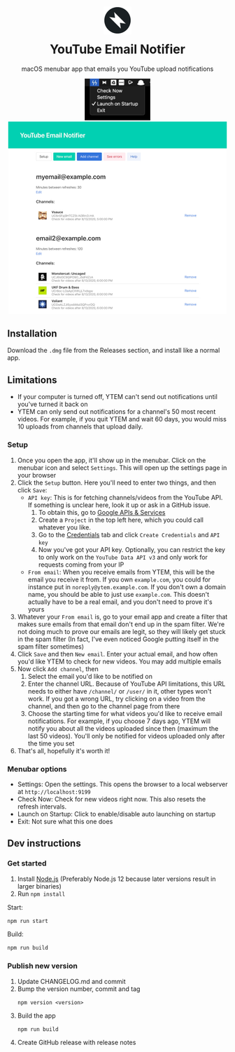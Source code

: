 <p align="center">
  <img src="./assets/logo.png" width="64">
</p>
<h1 align="center" style="margin-top:0px">
  YouTube Email Notifier
</h1>
<p align="center">macOS menubar app that emails you YouTube upload notifications</p>

<!-- hide this section inside the app, where the readme shows as a help section-->
<p align="center" class="hide-in-app">
  <img src="./assets/menubar-screenshot.jpg" width="150">
  <br>
  <img src="./assets/settings-screenshot.jpg" width="500">
</p>

## Installation

Download the `.dmg` file from the Releases section, and install like a normal app.

## Limitations

- If your computer is turned off, YTEM can't send out notifications until you've turned it back on
- YTEM can only send out notifications for a channel's 50 most recent videos. For example, if you quit YTEM and wait 60 days, you would miss 10 uploads from channels that upload daily.

### Setup
1. Once you open the app, it'll show up in the menubar. Click on the menubar icon and select `Settings`. This will open up the settings page in your browser
2. Click the `Setup` button. Here you'll need to enter two things, and then click `Save`:
    - `API key`: This is for fetching channels/videos from the YouTube API. If something is unclear here, look it up or ask in a GitHub issue.
        1. To obtain this, go to [Google APIs & Services](https://console.developers.google.com/apis/dashboard)
        2. Create a `Project` in the top left here, which you could call whatever you like.
        3. Go to the [Credentials](https://console.developers.google.com/apis/credentials) tab and click `Create Credentials` and `API key`
        4. Now you've got your API key. Optionally, you can restrict the key to only work on the `YouTube Data API v3` and only work for requests coming from your IP
    - `From email`: When you receive emails from YTEM, this will be the email you receive it from. If you own `example.com`, you could for instance put in `noreply@ytem.example.com`. If you don't own a domain name, you should be able to just use `example.com`. This doesn't actually have to be a real email, and you don't need to prove it's yours
3. Whatever your `From email` is, go to your email app and create a filter that makes sure emails from that email don't end up in the spam filter. We're not doing much to prove our emails are legit, so they will likely get stuck in the spam filter (In fact, I've even noticed Google putting itself in the spam filter sometimes)
4. Click `Save` and then `New email`. Enter your actual email, and how often you'd like YTEM to check for new videos. You may add multiple emails
5. Now click `Add channel`, then
    1. Select the email you'd like to be notified on
    2. Enter the channel URL. Because of YouTube API limitations, this URL needs to either have `/channel/` or `/user/` in it, other types won't work. If you got a wrong URL, try clicking on a video from the channel, and then go to the channel page from there
    3. Choose the starting time for what videos you'd like to receive email notifications. For example, if you choose 7 days ago, YTEM will notify you about all the videos uploaded since then (maximum the last 50 videos). You'll only be notified for videos uploaded only after the time you set
6. That's all, hopefully it's worth it!

### Menubar options

- Settings: Open the settings. This opens the browser to a local webserver at `http://localhost:9199`
- Check Now: Check for new videos right now. This also resets the refresh intervals.
- Launch on Startup: Click to enable/disable auto launching on startup
- Exit: Not sure what this one does

## Dev instructions

### Get started

1. Install [Node.js](https://nodejs.org) (Preferably Node.js 12 because later versions result in larger binaries)
2. Run `npm install`

Start:

```sh
npm run start
```

Build:

```sh
npm run build
```

### Publish new version

1. Update CHANGELOG.md and commit
2. Bump the version number, commit and tag
    ```
    npm version <version>
    ```
3. Build the app
    ```
    npm run build
    ```
4. Create GitHub release with release notes
